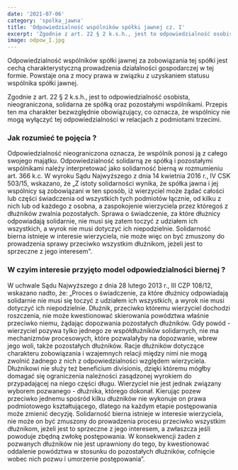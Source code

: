```yaml
---
date: '2021-07-06'
category: 'spolka_jawna'
title: 'Odpowiedzialność wspólników spółki jawnej cz. I'
excerpt: 'Zgodnie z art. 22 § 2 k.s.h., jest to odpowiedzialność osobista, nieograniczona, solidarna ze spółką oraz pozostałymi wspólnikami.'
image: odpow_I.jpg
---
```


Odpowiedzialność wspólników spółki jawnej za zobowiązania tej spółki jest cechą charakterystyczną prowadzenia działalności gospodarczej w tej formie. Powstaje ona z mocy prawa w związku z uzyskaniem statusu wspólnika spółki jawnej.

Zgodnie z art. 22 § 2 k.s.h., jest to odpowiedzialność osobista, nieograniczona, solidarna ze spółką oraz pozostałymi wspólnikami. Przepis ten ma charakter bezwzględnie obowiązujący, co oznacza, że wspólnicy nie mogą wyłączyć tej odpowiedzialności w relacjach z podmiotami trzecimi. 


### Jak rozumieć te pojęcia ?

Odpowiedzialność nieograniczona oznacza, że wspólnik ponosi ją z całego swojego majątku. Odpowiedzialność solidarną ze spółką i pozostałymi wspólnikami należy interpretować jako solidarność bierną w rozmumieniu art. 366 k.c. W wyroku Sądu Najwyższego z dnia 14 kwietnia 2016 r., IV CSK 503/15, wskazano, że „Z istoty solidarności wynika, że spółka jawna i jej wspólnicy są zobowiązani w ten sposób, iż wierzyciel może żądać całości lub części świadczenia od wszystkich tych podmiotów łącznie, od kilku z nich lub od każdego z osobna, a zaspokojenie wierzyciela przez któregoś z dłużników zwalnia pozostałych. Sprawa o świadczenie, za które dłużnicy odpowiadają solidarnie, nie musi się zatem toczyć z udziałem ich wszystkich, a wyrok nie musi dotyczyć ich niepodzielnie. Solidarność bierna istnieje w interesie wierzyciela, nie może więc on być zmuszony do prowadzenia sprawy przeciwko wszystkim dłużnikom, jeżeli jest to sprzeczne z jego interesem".

### W czyim interesie przyjęto model odpowiedzialności biernej ?

W uchwale Sądu Najwyższego z dnia 28 lutego 2013 r., III CZP 108/12, wskazano nadto, że: „Proces o świadczenie, za które dłużnicy odpowiadają solidarnie nie musi się toczyć z udziałem ich wszystkich, a wyrok nie musi dotyczyć ich niepodzielnie. Dłużnik, przeciwko któremu wierzyciel dochodzi roszczenia, nie może kwestionować skierowania powództwa właśnie przeciwko niemu, żądając dopozwania pozostałych dłużników. Gdy powód - wierzyciel pozywa tylko jednego ze współdłużników solidarnych, nie ma mechanizmów procesowych, które pozwalałyby na dopozwanie, wbrew jego woli, także pozostałych dłużników. Racje dłużników dotyczące charakteru zobowiązania i wzajemnych relacji między nimi nie mogą zwolnić żadnego z nich z odpowiedzialności względem wierzyciela. Dłużnikowi nie służy też beneficium divisionis, dzięki któremu mógłby domagać się ograniczenia należności zasądzonej wyrokiem do przypadającej na niego części długu. Wierzyciel nie jest jednak związany wyborem pozwanego - dłużnika, którego dokonał. Kierując pozew przeciwko jednemu spośród kilku dłużników nie wykonuje on prawa podmiotowego kształtującego, dlatego na każdym etapie postępowania może zmienić decyzję. Solidarność bierna istnieje w interesie wierzyciela, nie może on być zmuszony do prowadzenia procesu przeciwko wszystkim dłużnikom, jeżeli jest to sprzeczne z jego interesem, a zwłaszcza jeśli powoduje zbędną zwłokę postępowania. W konsekwencji żaden z pozwanych dłużników nie jest uprawniony do tego, by kwestionować oddalenie powództwa w stosunku do pozostałych dłużników, cofnięcie wobec nich pozwu i umorzenie postępowania”. 

